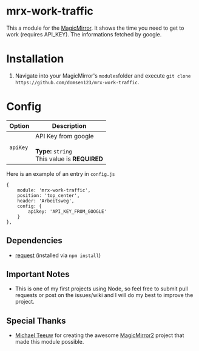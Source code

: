 # mrx-work-traffic
This a module for the [MagicMirror](https://github.com/MichMich/MagicMirror/tree/develop). It shows the time you need to get to work (requires API_KEY). The informations fetched by google.

# Installation
1. Navigate into your MagicMirror's `modules`folder and execute `git clone https://github.com/domsen123/mrx-work-traffic`.

# Config
|Option|Description|
|---|---|
|`apiKey`|API Key from google<br><br>**Type:** `string`<br>This value is **REQUIRED**|

Here is an example of an entry in `config.js`
```
{
	module: 'mrx-work-traffic',
	position: 'top_center',
	header: 'Arbeitsweg',
	config: {
		apikey: 'API_KEY_FROM_GOOGLE'
	}
},
```

## Dependencies
- [request](https://www.npmjs.com/package/request) (installed via `npm install`)

## Important Notes
- This is one of my first projects using Node, so feel free to submit pull requests or post on the issues/wiki and I will do my best to improve the project.

## Special Thanks
- [Michael Teeuw](https://github.com/MichMich) for creating the awesome [MagicMirror2](https://github.com/MichMich/MagicMirror/tree/develop) project that made this module possible.